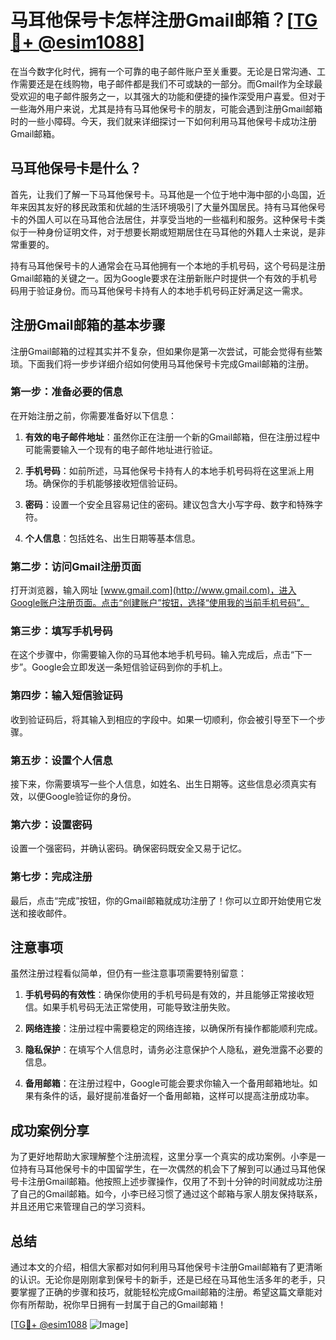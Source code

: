 # 马耳他保号卡怎样注册Gmail邮箱？[[TG💪+ @esim1088](https://t.me/s/esim1088)]

在当今数字化时代，拥有一个可靠的电子邮件账户至关重要。无论是日常沟通、工作需要还是在线购物，电子邮件都是我们不可或缺的一部分。而Gmail作为全球最受欢迎的电子邮件服务之一，以其强大的功能和便捷的操作深受用户喜爱。但对于一些海外用户来说，尤其是持有马耳他保号卡的朋友，可能会遇到注册Gmail邮箱时的一些小障碍。今天，我们就来详细探讨一下如何利用马耳他保号卡成功注册Gmail邮箱。

## 马耳他保号卡是什么？

首先，让我们了解一下马耳他保号卡。马耳他是一个位于地中海中部的小岛国，近年来因其友好的移民政策和优越的生活环境吸引了大量外国居民。持有马耳他保号卡的外国人可以在马耳他合法居住，并享受当地的一些福利和服务。这种保号卡类似于一种身份证明文件，对于想要长期或短期居住在马耳他的外籍人士来说，是非常重要的。

持有马耳他保号卡的人通常会在马耳他拥有一个本地的手机号码，这个号码是注册Gmail邮箱的关键之一。因为Google要求在注册新账户时提供一个有效的手机号码用于验证身份。而马耳他保号卡持有人的本地手机号码正好满足这一需求。

## 注册Gmail邮箱的基本步骤

注册Gmail邮箱的过程其实并不复杂，但如果你是第一次尝试，可能会觉得有些繁琐。下面我们将一步步详细介绍如何使用马耳他保号卡完成Gmail邮箱的注册。

### 第一步：准备必要的信息

在开始注册之前，你需要准备好以下信息：

1. **有效的电子邮件地址**：虽然你正在注册一个新的Gmail邮箱，但在注册过程中可能需要输入一个现有的电子邮件地址进行验证。
   
2. **手机号码**：如前所述，马耳他保号卡持有人的本地手机号码将在这里派上用场。确保你的手机能够接收短信验证码。

3. **密码**：设置一个安全且容易记住的密码。建议包含大小写字母、数字和特殊字符。

4. **个人信息**：包括姓名、出生日期等基本信息。

### 第二步：访问Gmail注册页面

打开浏览器，输入网址 [www.gmail.com](http://www.gmail.com)，进入Google账户注册页面。点击“创建账户”按钮，选择“使用我的当前手机号码”。

### 第三步：填写手机号码

在这个步骤中，你需要输入你的马耳他本地手机号码。输入完成后，点击“下一步”。Google会立即发送一条短信验证码到你的手机上。

### 第四步：输入短信验证码

收到验证码后，将其输入到相应的字段中。如果一切顺利，你会被引导至下一个步骤。

### 第五步：设置个人信息

接下来，你需要填写一些个人信息，如姓名、出生日期等。这些信息必须真实有效，以便Google验证你的身份。

### 第六步：设置密码

设置一个强密码，并确认密码。确保密码既安全又易于记忆。

### 第七步：完成注册

最后，点击“完成”按钮，你的Gmail邮箱就成功注册了！你可以立即开始使用它发送和接收邮件。

## 注意事项

虽然注册过程看似简单，但仍有一些注意事项需要特别留意：

1. **手机号码的有效性**：确保你使用的手机号码是有效的，并且能够正常接收短信。如果手机号码无法正常使用，可能导致注册失败。

2. **网络连接**：注册过程中需要稳定的网络连接，以确保所有操作都能顺利完成。

3. **隐私保护**：在填写个人信息时，请务必注意保护个人隐私，避免泄露不必要的信息。

4. **备用邮箱**：在注册过程中，Google可能会要求你输入一个备用邮箱地址。如果有条件的话，最好提前准备好一个备用邮箱，这样可以提高注册成功率。

## 成功案例分享

为了更好地帮助大家理解整个注册流程，这里分享一个真实的成功案例。小李是一位持有马耳他保号卡的中国留学生，在一次偶然的机会下了解到可以通过马耳他保号卡注册Gmail邮箱。他按照上述步骤操作，仅用了不到十分钟的时间就成功注册了自己的Gmail邮箱。如今，小李已经习惯了通过这个邮箱与家人朋友保持联系，并且还用它来管理自己的学习资料。

## 总结

通过本文的介绍，相信大家都对如何利用马耳他保号卡注册Gmail邮箱有了更清晰的认识。无论你是刚刚拿到保号卡的新手，还是已经在马耳他生活多年的老手，只要掌握了正确的步骤和技巧，就能轻松完成Gmail邮箱的注册。希望这篇文章能对你有所帮助，祝你早日拥有一封属于自己的Gmail邮箱！

[[TG💪+ @esim1088](https://t.me/s/esim1088) ![Image](https://i.postimg.cc/4NQfJmqS/Snipaste-2025-05-13-00-14-12.png)]